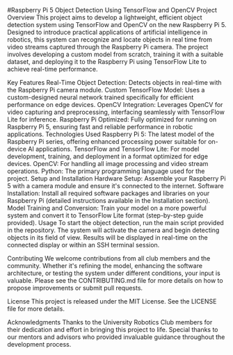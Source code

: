 #Raspberry Pi 5 Object Detection Using TensorFlow and OpenCV
Project Overview
This project aims to develop a lightweight, efficient object detection system using TensorFlow and OpenCV on the new Raspberry Pi 5. Designed to introduce practical applications of artificial intelligence in robotics, this system can recognize and locate objects in real time from video streams captured through the Raspberry Pi camera. The project involves developing a custom model from scratch, training it with a suitable dataset, and deploying it to the Raspberry Pi using TensorFlow Lite to achieve real-time performance.

Key Features
Real-Time Object Detection: Detects objects in real-time with the Raspberry Pi camera module.
Custom TensorFlow Model: Uses a custom-designed neural network trained specifically for efficient performance on edge devices.
OpenCV Integration: Leverages OpenCV for video capturing and preprocessing, interfacing seamlessly with TensorFlow Lite for inference.
Raspberry Pi Optimized: Fully optimized for running on Raspberry Pi 5, ensuring fast and reliable performance in robotic applications.
Technologies Used
Raspberry Pi 5: The latest model of the Raspberry Pi series, offering enhanced processing power suitable for on-device AI applications.
TensorFlow and TensorFlow Lite: For model development, training, and deployment in a format optimized for edge devices.
OpenCV: For handling all image processing and video stream operations.
Python: The primary programming language used for the project.
Setup and Installation
Hardware Setup: Assemble your Raspberry Pi 5 with a camera module and ensure it's connected to the internet.
Software Installation: Install all required software packages and libraries on your Raspberry Pi (detailed instructions available in the Installation section).
Model Training and Conversion: Train your model on a more powerful system and convert it to TensorFlow Lite format (step-by-step guide provided).
Usage
To start the object detection, run the main script provided in the repository. The system will activate the camera and begin detecting objects in its field of view. Results will be displayed in real-time on the connected display or within an SSH terminal session.

Contributing
We welcome contributions from all club members and the community. Whether it's refining the model, enhancing the software architecture, or testing the system under different conditions, your input is valuable. Please see the CONTRIBUTING.md file for more details on how to propose improvements or submit pull requests.

License
This project is released under the MIT License. See the LICENSE file for more details.

Acknowledgments
Thanks to the University Robotics Club members for their dedication and effort in bringing this project to life. Special thanks to our mentors and advisors who provided invaluable guidance throughout the development process.
